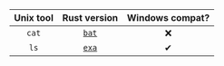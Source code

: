 | Unix tool | Rust version | Windows compat?|
|:---:|:---:|:---:|
| `cat` | [`bat`](https://github.com/sharkdp/bat) | ❌ |
| `ls` | [`exa`](https://github.com/ogham/exa) | ✔ |
